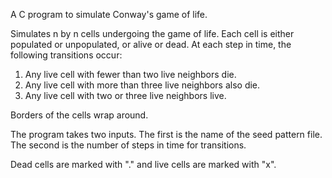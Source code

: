 A C program to simulate Conway's game of life.

Simulates n by n cells undergoing the game of life.
Each cell is either populated or unpopulated, or alive or dead.
At each step in time, the following transitions occur:
1. Any live cell with fewer than two live neighbors die.
2. Any live cell with more than three live neighbors also die.
3. Any live cell with two or three live neighbors live.

Borders of the cells wrap around.

The program takes two inputs. The first is the name of the seed pattern file. The second is the number of steps in time for transitions.

Dead cells are marked with "." and live cells are marked with "x".
